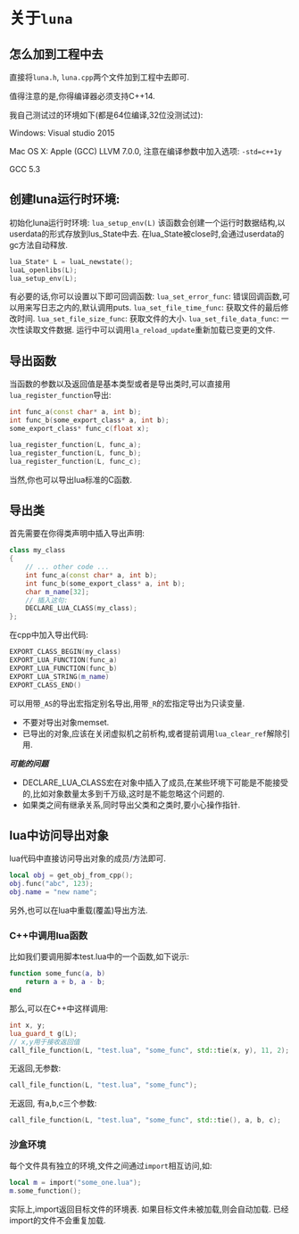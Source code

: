 # 关于`luna`

## 怎么加到工程中去

直接将`luna.h`, `luna.cpp`两个文件加到工程中去即可.

值得注意的是,你得编译器必须支持C++14.

我自己测试过的环境如下(都是64位编译,32位没测试过):

Windows: Visual studio 2015

Mac OS X: Apple (GCC) LLVM 7.0.0, 注意在编译参数中加入选项: `-std=c++1y`

GCC 5.3

## 创建luna运行时环境:

初始化luna运行时环境: `lua_setup_env(L)`
该函数会创建一个运行时数据结构,以userdata的形式存放到lus_State中去.
在lua_State被close时,会通过userdata的gc方法自动释放.

``` c++
lua_State* L = luaL_newstate();
luaL_openlibs(L);
lua_setup_env(L);
```

有必要的话,你可以设置以下即可回调函数:
`lua_set_error_func`: 错误回调函数,可以用来写日志之内的,默认调用puts.
`lua_set_file_time_func`: 获取文件的最后修改时间.
`lua_set_file_size_func`: 获取文件的大小.
`lua_set_file_data_func`: 一次性读取文件数据.
运行中可以调用`la_reload_update`重新加载已变更的文件.

## 导出函数

当函数的参数以及返回值是基本类型或者是导出类时,可以直接用`lua_register_function`导出:

``` c++
int func_a(const char* a, int b);
int func_b(some_export_class* a, int b);
some_export_class* func_c(float x);

lua_register_function(L, func_a);
lua_register_function(L, func_b);
lua_register_function(L, func_c);
```

当然,你也可以导出lua标准的C函数.

## 导出类

首先需要在你得类声明中插入导出声明:

``` c++
class my_class
{
	// ... other code ...
	int func_a(const char* a, int b);
	int func_b(some_export_class* a, int b);
    char m_name[32];
  	// 插入这句:
	DECLARE_LUA_CLASS(my_class);
};
```

在cpp中加入导出代码:

``` c++
EXPORT_CLASS_BEGIN(my_class)
EXPORT_LUA_FUNCTION(func_a)
EXPORT_LUA_FUNCTION(func_b)
EXPORT_LUA_STRING(m_name)
EXPORT_CLASS_END()
```

可以用带`_AS`的导出宏指定别名导出,用带`_R`的宏指定导出为只读变量.

-  不要对导出对象memset.
-  已导出的对象,应该在关闭虚拟机之前析构,或者提前调用`lua_clear_ref`解除引用.

***可能的问题***

- DECLARE_LUA_CLASS宏在对象中插入了成员,在某些环境下可能是不能接受的,比如对象数量太多到千万级,这时是不能忽略这个问题的.
- 如果类之间有继承关系,同时导出父类和之类时,要小心操作指针.

## lua中访问导出对象

lua代码中直接访问导出对象的成员/方法即可.

``` lua
local obj = get_obj_from_cpp();
obj.func("abc", 123);
obj.name = "new name";
```

另外,也可以在lua中重载(覆盖)导出方法.

### C++中调用lua函数

比如我们要调用脚本test.lua中的一个函数,如下说示:

``` lua
function some_func(a, b)
  	return a + b, a - b;
end
```

那么,可以在C++中这样调用:

```cpp
int x, y;
lua_guard_t g(L);
// x,y用于接收返回值
call_file_function(L, "test.lua", "some_func", std::tie(x, y), 11, 2);
```

无返回,无参数:

```cpp
call_file_function(L, "test.lua", "some_func");
```

无返回, 有a,b,c三个参数:

```cpp
call_file_function(L, "test.lua", "some_func", std::tie(), a, b, c);
```

### 沙盒环境
每个文件具有独立的环境,文件之间通过`import`相互访问,如:

```lua
local m = import("some_one.lua");
m.some_function();
```

实际上,import返回目标文件的环境表.
如果目标文件未被加载,则会自动加载.
已经import的文件不会重复加载.






